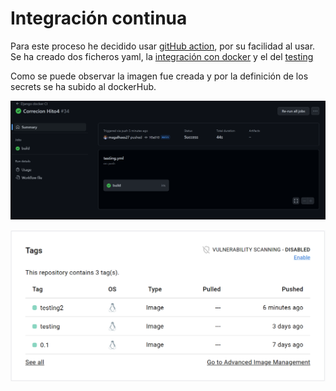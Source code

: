 # Integración continua
Para este proceso he decidido usar [gitHub action](https://docs.github.com/en/actions), por su facilidad al usar.
Se ha creado dos ficheros yaml, la [integración con docker](CostCo/.github/workflows/testing.yml) y el del [testing](CostCo/.github/workflows/run-docker-image.yml)

Como se puede observar la imagen fue creada y  por la definición de los secrets se ha subido al dockerHub.

![](img/docker_githubaction.png)

![](img/docker_hubtesting.png)